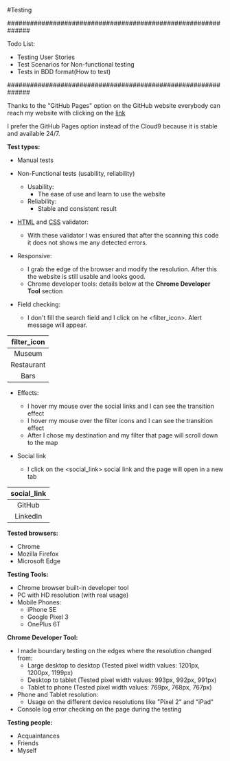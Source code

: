 #Testing

##############################################################

Todo List:

- Testing User Stories
- Test Scenarios for Non-functional testing
- Tests in BDD format(How to test)

##############################################################

Thanks to the "GitHub Pages" option on the GitHub website everybody can reach my website with clicking on the [link](https://istvangercsak.github.io/PlaceFinder-SecondMilestoneProject/)

I prefer the GitHub Pages option instead of the Cloud9 because it is stable and available 24/7.

**Test types:**
- Manual tests
- Non-Functional tests (usability, reliability)
    - Usability:
        - The ease of use and learn to use the website
    - Reliability:
        - Stable and consistent result
- [HTML](https://validator.w3.org/) and [CSS](https://jigsaw.w3.org/css-validator/) validator:

    - With these validator I was ensured that after the scanning this code it does not shows me any detected errors.

- Responsive:
    - I grab the edge of the browser and modify the resolution. After this the website is still usable and looks good.
    - Chrome developer tools: details below at the **Chrome Developer Tool** section

- Field checking:

    - I don't fill the search field and I click on he <filter_icon>. Alert message will appear.

|filter_icon|
|:---------:|
|Museum     |
|Restaurant |
|Bars       |

- Effects:

    - I hover my mouse over the social links and I can see the transition effect
    - I hover my mouse over the filter icons and I can see the transition effect
    - After I chose my destination and my filter that page will scroll down to the map

- Social link
    - I click on the <social_link> social link and the page will open in a new tab
        
|social_link|
|:---------:|
|GitHub     |
|LinkedIn   |

**Tested browsers:**
 - Chrome
 - Mozilla Firefox
 - Microsoft Edge

**Testing Tools:**
 - Chrome browser built-in developer tool
 - PC with HD resolution (with real usage)
 - Mobile Phones: 
    - iPhone SE
    - Google Pixel 3
    - OnePlus 6T

**Chrome Developer Tool:**
- I made boundary testing on the edges where the resolution changed from:
    - Large desktop to desktop (Tested pixel width values: 1201px, 1200px, 1199px)
    - Desktop to tablet (Tested pixel width values: 993px, 992px, 991px)
    - Tablet to phone (Tested pixel width values: 769px, 768px, 767px)
- Phone and Tablet resolution:
    - Usage on the different device resolutions like "Pixel 2" and "iPad"
- Console log error checking on the page during the testing
 
**Testing people:**
- Acquaintances
- Friends
- Myself